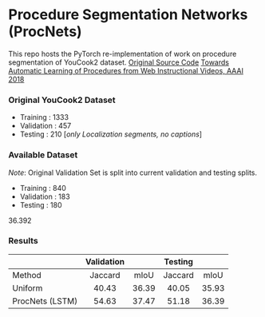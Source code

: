 # Procedure Segmentation Networks (ProcNets)
This repo hosts the PyTorch re-implementation of work on procedure segmentation of YouCook2 dataset. [Original Source Code](https://github.com/LuoweiZhou/ProcNets-YouCook2)
[Towards Automatic Learning of Procedures from Web Instructional Videos, AAAI 2018](https://arxiv.org/abs/1703.09788)

### Original YouCook2 Dataset
- Training : 1333
- Validation : 457
- Testing : 210 [*only Localization segments, no captions*]


### Available Dataset
*Note*: Original Validation Set is split into current validation and testing splits. 
- Training : 840
- Validation : 183
- Testing : 180

36.392 
### Results
|                   | Validation |      | Testing |         |
| :-----------------|:---------:|:-----:|:---------:|:-----:|
| Method            | Jaccard   | mIoU  | Jaccard   | mIoU  |
| Uniform           | 40.43     | 36.39 | 40.05     | 35.93 |
| ProcNets (LSTM)   | 54.63     | 37.47 | 51.18     | 36.39 |


